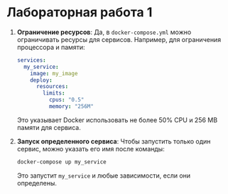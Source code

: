 # Лабораторная работа 1

1. **Ограничение ресурсов**: Да, в `docker-compose.yml` можно ограничивать ресурсы для сервисов. Например, для ограничения процессора и памяти:
   ```yaml
   services:
     my_service:
       image: my_image
       deploy:
         resources:
           limits:
             cpus: "0.5"
             memory: "256M"
   ```
   Это указывает Docker использовать не более 50% CPU и 256 MB памяти для сервиса.

2. **Запуск определенного сервиса**: Чтобы запустить только один сервис, можно указать его имя после команды:
   ```bash
   docker-compose up my_service
   ```
   Это запустит `my_service` и любые зависимости, если они определены.